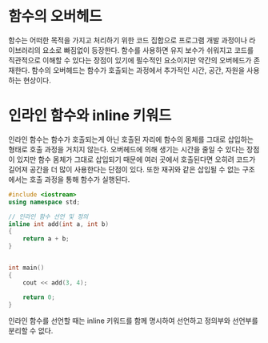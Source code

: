 # 함수의 오버헤드
함수는 어떠한 목적을 가지고 처리하기 위한 코드 집합으로 프로그램 개발 과정이나 라이브러리의 요소로 빠짐없이 등장한다. 함수를 사용하면 유지 보수가 쉬워지고 코드를 직관적으로 이해할 수 있다는 장점이 있기에 필수적인 요소이지만 약간의 오버헤드가 존재한다. 함수의 오버헤드는 함수가 호출되는 과정에서 추가적인 시간, 공간, 자원을 사용하는 현상이다.
# 인라인 함수와 inline 키워드
인라인 함수는 함수가 호출되는게 아닌 호출된 자리에 함수의 몸체를 그대로 삽입하는 형태로 호출 과정을 거치지 않는다. 오버헤드에 의해 생기는 시간을 줄일 수 있다는 장점이 있지만 함수 몸체가 그대로 삽입되기 때문에 여러 곳에서 호출된다면 오히려 코드가 길어져 공간을 더 많이 사용한다는 단점이 있다. 또한 재귀와 같은 삽입될 수 없는 구조에서는 호출 과정을 통해 함수가 실행된다.


``` cpp
#include <iostream>
using namespace std;

// 인라인 함수 선언 및 정의
inline int add(int a, int b)
{
    return a + b;
}


int main()
{
    cout << add(3, 4);

    return 0;
}
```

인라인 함수를 선언할 때는 inline 키워드를 함께 명시하여 선언하고 정의부와 선언부를 분리할 수 없다.